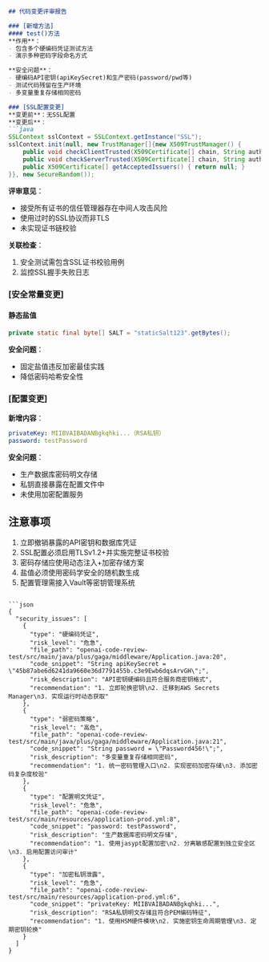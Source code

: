 ```markdown
## 代码变更评审报告

### [新增方法]
#### test()方法
**作用**：
- 包含多个硬编码凭证测试方法
- 演示多种密码字段命名方式

**安全问题**：
- 硬编码API密钥(apiKeySecret)和生产密码(password/pwd等)
- 测试代码残留在生产环境
- 多变量重复存储相同密码

### [SSL配置变更]
**变更前**：无SSL配置
**变更后**：
```java
SSLContext sslContext = SSLContext.getInstance("SSL");
sslContext.init(null, new TrustManager[]{new X509TrustManager() {
    public void checkClientTrusted(X509Certificate[] chain, String authType) {}
    public void checkServerTrusted(X509Certificate[] chain, String authType) {}
    public X509Certificate[] getAcceptedIssuers() { return null; }
}}, new SecureRandom());
```

**评审意见**：
- 接受所有证书的信任管理器存在中间人攻击风险
- 使用过时的SSL协议而非TLS
- 未实现证书链校验

**关联检查**：
1. 安全测试需包含SSL证书校验用例
2. 监控SSL握手失败日志

### [安全常量变更]
#### 静态盐值
```java
private static final byte[] SALT = "staticSalt123".getBytes();
```

**安全问题**：
- 固定盐值违反加密最佳实践
- 降低密码哈希安全性

### [配置变更]
**新增内容**：
```yaml
privateKey: MIIBVAIBADANBgkqhki...（RSA私钥）
password: testPassword
```

**安全问题**：
- 生产数据库密码明文存储
- 私钥直接暴露在配置文件中
- 未使用加密配置服务

## 注意事项
1. 立即撤销暴露的API密钥和数据库凭证
2. SSL配置必须启用TLSv1.2+并实施完整证书校验
3. 密码存储应使用动态注入+加密存储方案
4. 盐值必须使用密码学安全的随机数生成
5. 配置管理需接入Vault等密钥管理系统
```

```json
{
  "security_issues": [
    {
      "type": "硬编码凭证",
      "risk_level": "危急",
      "file_path": "openai-code-review-test/src/main/java/plus/gaga/middleware/Application.java:20",
      "code_snippet": "String apiKeySecret = \"45b87abe6d6241da9660e36d7791455b.c3e9Ewb6dqsArvGH\";",
      "risk_description": "API密钥硬编码且符合服务商密钥格式",
      "recommendation": "1. 立即轮换密钥\n2. 迁移到AWS Secrets Manager\n3. 实现运行时动态获取"
    },
    {
      "type": "弱密码策略",
      "risk_level": "高危",
      "file_path": "openai-code-review-test/src/main/java/plus/gaga/middleware/Application.java:21",
      "code_snippet": "String password = \"Password456!\";",
      "risk_description": "多变量重复存储相同密码",
      "recommendation": "1. 统一密码管理入口\n2. 实现密码加密存储\n3. 添加密码复杂度校验"
    },
    {
      "type": "配置明文凭证",
      "risk_level": "危急",
      "file_path": "openai-code-review-test/src/main/resources/application-prod.yml:8",
      "code_snippet": "password: testPassword",
      "risk_description": "生产数据库密码明文存储",
      "recommendation": "1. 使用jasypt配置加密\n2. 分离敏感配置到独立安全区\n3. 启用配置访问审计"
    },
    {
      "type": "加密私钥泄露",
      "risk_level": "危急",
      "file_path": "openai-code-review-test/src/main/resources/application-prod.yml:6",
      "code_snippet": "privateKey: MIIBVAIBADANBgkqhki...",
      "risk_description": "RSA私钥明文存储且符合PEM编码特征",
      "recommendation": "1. 使用HSM硬件模块\n2. 实施密钥生命周期管理\n3. 定期密钥轮换"
    }
  ]
}
```